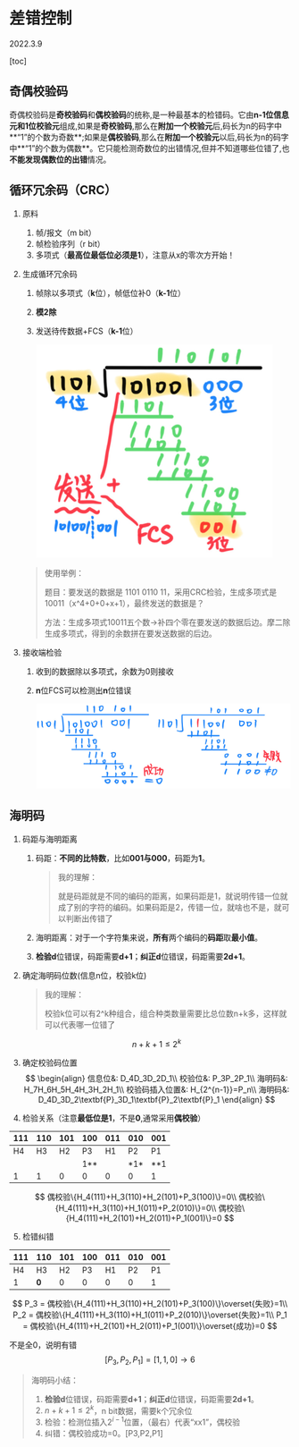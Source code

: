 # 差错控制

2022.3.9

[toc]

## 奇偶校验码

奇偶校验码是**奇校验码**和**偶校验码**的统称,是一种最基本的检错码。它由**n-1位信息元和1位校验元**组成,如果是**奇校验码**,那么在**附加一个校验元**后,码长为n的码字中**“1”的个数为奇数**;如果是**偶校验码**,那么在**附加一个校验元**以后,码长为n的码字中**“1”的个数为偶数**。它只能检测奇数位的出错情况,但并不知道哪些位错了,也**不能发现偶数位的出错**情况。

## 循环冗余码（CRC）

1. 原料
   1. 帧/报文（m bit）
   2. 帧检验序列（r bit）
   3. 多项式（**最高位最低位必须是1**），注意从x的零次方开始！
   
2. 生成循环冗余码
   1. 帧除以多项式（**k**位），帧低位补0（**k-1**位）
   
   2. **模2除**
   
   3. 发送待传数据+FCS（**k-1**位）
   
      ![img](resources/图片1.png)

   > 使用举例：
   >
   > 题目：要发送的数据是 1101 0110 11，采用CRC检验，生成多项式是10011（x^4+0+0+x+1），最终发送的数据是？
   >
   > 方法：生成多项式10011五个数->补四个零在要发送的数据后边。摩二除生成多项式，得到的余数拼在要发送数据的后边。
   
3. 接收端检验

   1. 收到的数据除以多项式，余数为0则接收

   2. **n**位FCS可以检测出**n**位错误

      ![img](resources/图片2.png)

## 海明码

1. 码距与海明距离

   1. 码距：**不同的⽐特数**，⽐如**001与000**，码距为**1**。

      > 我的理解：
      >
      > 就是码距就是不同的编码的距离，如果码距是1，就说明传错⼀位就成了别的字符的编码。如果码距是2，传错⼀位，就啥也不是，就可以判断出传错了

   2. 海明距离：对于⼀个字符集来说，**所有**两个编码的**码距**取**最⼩值**。

   3. **检验d**位错误，码距需要**d+1**；**纠正d**位错误，码距需要**2d+1**。

2. 确定海明码位数(信息n位，校验k位)

   > 我的理解：
   >
   > 校验k位可以有2^k种组合，组合种类数量需要⽐总位数n+k多，这样就可以代表哪⼀位错了
   
   $$
   n+k+1≤2^k
   $$
   
3. 确定校验码位置
   $$
   \begin{align}
   信息位&: D_4D_3D_2D_1\\
   校验位&: P_3P_2P_1\\
   海明码&: H_7H_6H_5H_4H_3H_2H_1\\
   校验码插入位置&: H_{2^{n-1}}=P_n\\
   海明码&: D_4D_3D_2\textbf{P}_3D_1\textbf{P}_2\textbf{P}_1
   \end{align}
   $$
   
4. 检验关系（注意**最低位是1**，不是**0**,通常采⽤**偶校验**）

| 111  | 110  | 101  | 100  | 011  | 010   | 001  |
| ---- | ---- | ---- | ---- | ---- | ----- | ---- |
| H4   | H3   | H2   | P3   | H1   | P2    | P1   |
|      |      |      | 1**  |      | \*1\* | **1  |
| 1    | 1    | 0    | 0    | 0    | 0     | 1    |

$$
偶校验\{H_4(111)+H_3(110)+H_2(101)+P_3(100)\}=0\\
偶校验\{H_4(111)+H_3(110)+H_1(011)+P_2(010)\}=0\\
偶校验\{H_4(111)+H_2(101)+H_2(011)+P_1(001)\}=0
$$

5. 检错纠错

| 111  | 110   | 101  | 100  | 011  | 010  | 001  |
| ---- | ----- | ---- | ---- | ---- | ---- | ---- |
| H4   | H3    | H2   | P3   | H1   | P2   | P1   |
| 1    | **0** | 0    | 0    | 0    | 0    | 1    |

$$
P_3 = 偶校验\{H_4(111)+H_3(110)+H_2(101)+P_3(100)\}\overset{失败}=1\\
P_2 = 偶校验\{H_4(111)+H_3(110)+H_1(011)+P_2(010)\}\overset{失败}=1\\
P_1 = 偶校验\{H_4(111)+H_2(101)+H_2(011)+P_1(001)\}\overset{成功}=0
$$

不是全0，说明有错
$$
[P_3,P_2,P_1]=[1,1,0]\to 6
$$

> 海明码小结：
>
> 1. **检验d**位错误，码距需要**d+1**；**纠正d**位错误，码距需要**2d+1**。
> 2. $n+k+1≤2^k$，n bit数据，需要k个冗余位
> 3. 检验：检测位插入$2^{i-1}$位置，（最右）代表“xx1”，偶校验
> 4. 纠错：偶校验成功=0。[P3,P2,P1]

